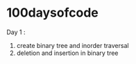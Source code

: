 # 100daysofcode
Day 1 : 
1) create binary tree and inorder traversal
2) deletion and insertion in binary tree

